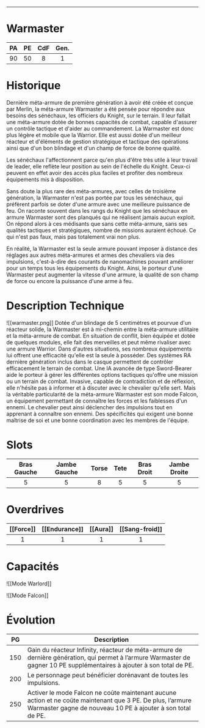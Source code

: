 
___
# Warmaster

| PA  | PE  | CdF | Gen. |
| --- | --- | :-: | :--: |
| 90  | 50  |  8  |  1   |
# Historique

Dernière méta-armure de première génération à avoir été créée et conçue par Merlin, la méta-armure Warmaster a été pensée pour répondre aux besoins des sénéchaux, les officiers du Knight, sur le terrain. Il leur fallait une méta-armure dotée de bonnes capacités de combat, capable d'assurer un contrôle tactique et d'aider au commandement. La Warmaster est donc plus légère et mobile que la Warrior. Elle est aussi dotée d'un meilleur réacteur et d'éléments de gestion stratégique et tactique des opérations ainsi que d'un bon blindage et d'un champ de force de bonne qualité.

Les sénéchaux l'affectionnent parce qu'en plus d'être très utile à leur travail de leader, elle reflète leur position au sein de l'échelle du Knight. Ceux-ci peuvent en effet avoir des accès plus faciles et profiter des nombreux équipements mis à disposition.

Sans doute la plus rare des méta-armures, avec celles de troisième génération, la Warmaster n'est pas portée par tous les sénéchaux, qui préfèrent parfois se doter d'une armure avec une meilleure puissance de feu. On raconte souvent dans les rangs du Knight que les sénéchaux en armure Warmaster sont des planqués qui ne réalisent jamais aucun exploit. On répond alors à ces médisants que sans cette méta-armure, sans ses qualités tactiques et stratégiques, nombre de missions auraient échoué. Ce qui n'est pas faux, mais pas totalement vrai non plus.

En réalité, la Warmaster est la seule armure pouvant imposer à distance des réglages aux autres méta-armures et armes des chevaliers via des impulsions, c'est-à-dire des courants de nanomachines pouvant améliorer pour un temps tous les équipements du Knight. Ainsi, le porteur d'une Warmaster peut augmenter la vitesse d'une armure, la qualité de son champ de force ou encore la puissance d'une arme à feu.

# Description Technique
![[warmaster.png]]
Dotée d'un blindage de 5 centimètres et pourvue d'un réacteur solide, la Warmaster est à mi-chemin entre la méta-armure utilitaire et la méta-armure de combat. En situation de conflit, bien équipée et dotée de quelques modules, elle fait des merveilles et peut même rivaliser avec une armure Warrior. Dans d'autres situations, ses nombreux équipements lui offrent une efficacité qu'elle est la seule à posséder. Des systèmes RA dernière génération inclus dans le casque permettent de contrôler efficacement le terrain de combat. Une IA avancée de type Sword-Bearer aide le porteur à gérer les différentes options tactiques qu'offre une mission ou un terrain de combat. Invasive, capable de contradiction et de réflexion, elle n'hésite pas à informer et à discuter avec le chevalier qu'elle sert. Mais la véritable particularité de la méta-armure Warmaster est son mode Falcon, un équipement permettant de connaître les forces et les faiblesses d'un ennemi. Le chevalier peut ainsi déclencher des impulsions tout en apprenant à connaître son ennemi. Des spécificités qui exigent une bonne maîtrise de soi et une bonne coordination avec les membres de l'équipe.

# Slots

| Bras Gauche | Jambe Gauche | Torse | Tete | Bras Droit | Jambe Droite |
| :---------: | :----------: | :---: | :--: | :--------: | :----------: |
|      5      |      5       |   8   |  5   |     5      |      5       |
# Overdrives

| [[Force]] | [[Endurance]] | [[Aura]] | [[Sang-froid]] |
| :-------: | :-----------: | :------: | :------------: |
|     1     |       1       |    1     |       1        |

# Capacités
![[Mode Warlord]]

![[Mode Falcon]]

# Évolution
| PG  | Description                                                                                                                                                               |
| :-: | ------------------------------------------------------------------------------------------------------------------------------------------------------------------------- |
| 150 | Gain du réacteur Infinity, réacteur de méta-armure de dernière génération, qui permet à l’armure Warmaster de gagner 10 PE supplémentaires à ajouter à son total de PE.   |
| 200 | Le personnage peut bénéficier dorénavant de toutes les impulsions.                                                                                                        |
| 250 | Activer le mode Falcon ne coûte maintenant aucune action et ne coûte maintenant que 3 PE. De plus, l’armure Warmaster gagne de nouveau 10 PE à ajouter à son total de PE. |
